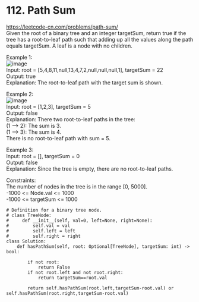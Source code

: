# 112. Path Sum
https://leetcode-cn.com/problems/path-sum/  
Given the root of a binary tree and an integer targetSum, return true if the tree has a root-to-leaf path such that adding up all the values along the path equals targetSum.
A leaf is a node with no children.  


Example 1:  
![image](https://user-images.githubusercontent.com/60777462/154853995-00f0047b-2485-4f6b-8965-cbe90240e2e8.png)  
Input: root = [5,4,8,11,null,13,4,7,2,null,null,null,1], targetSum = 22  
Output: true  
Explanation: The root-to-leaf path with the target sum is shown.  

Example 2:  
![image](https://user-images.githubusercontent.com/60777462/154854014-a788596d-41a9-4517-9da5-2b9128379704.png)  
Input: root = [1,2,3], targetSum = 5  
Output: false  
Explanation: There two root-to-leaf paths in the tree:  
(1 --> 2): The sum is 3.  
(1 --> 3): The sum is 4.  
There is no root-to-leaf path with sum = 5.  

Example 3:  
Input: root = [], targetSum = 0  
Output: false  
Explanation: Since the tree is empty, there are no root-to-leaf paths.  

Constraints:  
The number of nodes in the tree is in the range [0, 5000].  
-1000 <= Node.val <= 1000  
-1000 <= targetSum <= 1000  

``` python3
# Definition for a binary tree node.
# class TreeNode:
#     def __init__(self, val=0, left=None, right=None):
#         self.val = val
#         self.left = left
#         self.right = right
class Solution:
    def hasPathSum(self, root: Optional[TreeNode], targetSum: int) -> bool:
       
        if not root:
            return False
        if not root.left and not root.right:
            return targetSum==root.val
            
        return self.hasPathSum(root.left,targetSum-root.val) or self.hasPathSum(root.right,targetSum-root.val)
```
